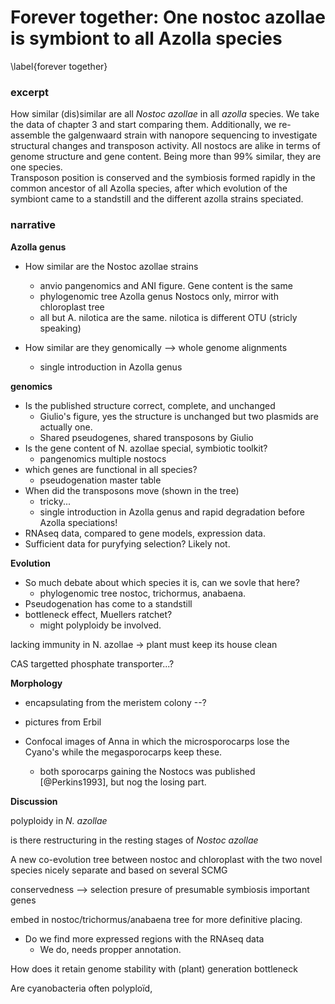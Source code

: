 # Forever together: One nostoc azollae is symbiont to all Azolla species
\label{forever together}

### excerpt
How similar (dis)similar are all *Nostoc azollae* in all *azolla* species. We take the data of chapter 3 and start comparing them.
Additionally, we re-assemble the galgenwaard strain with nanopore sequencing to investigate structural changes and transposon activity.
All nostocs are alike in terms of genome structure and gene content. Being more than 99% similar, they are one species.  
Transposon position is conserved and the symbiosis formed rapidly in the common ancestor of all Azolla species, after which evolution of the symbiont came to a standstill and the different azolla strains speciated.

### narrative

**Azolla genus**

* How similar are the Nostoc azollae strains
    - anvio pangenomics and ANI figure. Gene content is the same
    - phylogenomic tree Azolla genus Nostocs only, mirror with chloroplast tree
    - all but A. nilotica are the same. nilotica is different OTU (stricly speaking)

* How similar are they genomically --> whole genome alignments
   - single introduction in Azolla genus

**genomics**

* Is the published structure correct, complete, and unchanged
   - Giulio's figure, yes the structure is unchanged but two plasmids are actually one.
   - Shared pseudogenes, shared transposons by Giulio
* Is the gene content of N. azollae special, symbiotic toolkit?
   - pangenomics multiple nostocs
* which genes are functional in all species?
   - pseudogenation master table
* When did the transposons move (shown in the tree)
   - tricky...
   - single introduction in Azolla genus and rapid degradation before Azolla speciations!
* RNAseq data, compared to gene models, expression data.
* Sufficient data for puryfying selection? Likely not.

**Evolution**

* So much debate about which species it is, can we sovle that here?
   - phylogenomic tree nostoc, trichormus, anabaena.
* Pseudogenation has come to a standstill
* bottleneck effect, Muellers ratchet?
   - might polyploidy be involved.

lacking immunity in N. azollae -> plant must keep its house clean

CAS targetted phosphate transporter...?

**Morphology**

* encapsulating from the meristem colony --?
* pictures from Erbil

* Confocal images of Anna in which the microsporocarps lose the Cyano's while the megasporocarps keep these.
  - both sporocarps gaining the Nostocs was published [@Perkins1993], but nog the losing part.


**Discussion**

polyploidy in *N. azollae*

is there restructuring in the resting stages of *Nostoc azollae*

A new co-evolution tree between nostoc and chloroplast with the two novel species nicely separate and based on several SCMG

conservedness --> selection presure of presumable symbiosis important genes

embed in nostoc/trichormus/anabaena tree for more definitive placing.

* Do we find more expressed regions with the RNAseq data
   - We do, needs propper annotation.

How does it retain genome stability with (plant) generation bottleneck

Are cyanobacteria often polyploïd,  
